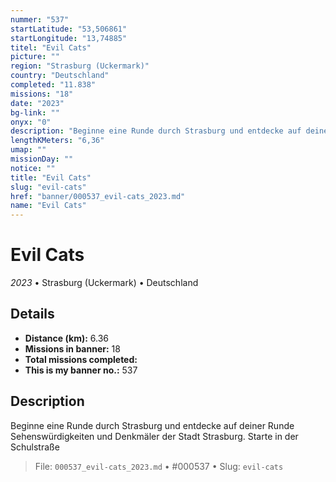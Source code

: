 ```yaml
---
nummer: "537"
startLatitude: "53,506861"
startLongitude: "13,74885"
titel: "Evil Cats"
picture: ""
region: "Strasburg (Uckermark)"
country: "Deutschland"
completed: "11.838"
missions: "18"
date: "2023"
bg-link: ""
onyx: "0"
description: "Beginne eine Runde durch Strasburg und entdecke auf deiner Runde Sehenswürdigkeiten und Denkmäler der Stadt Strasburg. Starte in der Schulstraße"
lengthKMeters: "6,36"
umap: ""
missionDay: ""
notice: ""
title: "Evil Cats"
slug: "evil-cats"
href: "banner/000537_evil-cats_2023.md"
name: "Evil Cats"
---
```

# Evil Cats

*2023* • Strasburg (Uckermark) • Deutschland





## Details
- **Distance (km):** 6.36
- **Missions in banner:** 18
- **Total missions completed:** 
- **This is my banner no.:** 537



## Description
Beginne eine Runde durch Strasburg und entdecke auf deiner Runde Sehenswürdigkeiten und Denkmäler der Stadt Strasburg. Starte in der Schulstraße




> File: `000537_evil-cats_2023.md` • #000537 • Slug: `evil-cats`
